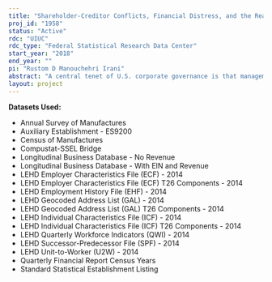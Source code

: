 ```yaml
---
title: "Shareholder-Creditor Conflicts, Financial Distress, and the Real Economy"
proj_id: "1958"
status: "Active"
rdc: "UIUC"
rdc_type: "Federal Statistical Research Data Center"
start_year: "2018"
end_year: ""
pi: "Rustom D Manouchehri Irani"
abstract: "A central tenet of U.S. corporate governance is that management should maximize shareholder value. However, as is now well-understood, shareholder maximization may impose costs on other stakeholders, including creditors and employees, that may not be internalized by shareholders. While there is recent evidence that the conflicts between shareholders and creditors—and even conflicts of interest among different classes of creditors—can have large impacts on corporate policies, there exists limited research analyzing precisely how these conflicts influence resource (mis)allocation in the economy. The purpose of this research is to conduct a micro-level analysis that documents how creditor control and borrower-lender relationships influence the investment, employment, and asset redeployment decisions, as well as employees of borrowing firms in (or in close proximity to) financial distress. The Census of Manufactures, Annual Survey of Manufactures, Longitudinal Business Database, Longitudinal Employer-Household Dynamics, Quarterly Financial Report, Auxiliary Establishment Survey, and Standard Statistical Establishment List will be used to quantify the effect of credit markets on individual firm behavior and performance, as well as worker earnings. We examine the influence of these conflicts on real activity and employees using two financial distress events that afford creditors greater control over corporate decision-making: bankruptcy and covenant violations (“technical default”). We complement these “ex post” analyses of creditor control with an “ex ante” analysis of The 1978 Bankruptcy Reform Act—a major piece of legislation that strengthened shareholders’ rights relative to creditors. "
layout: project
---
```


**Datasets Used:**

  - Annual Survey of Manufactures 
  - Auxiliary Establishment - ES9200 
  - Census of Manufactures 
  - Compustat-SSEL Bridge 
  - Longitudinal Business Database - No Revenue 
  - Longitudinal Business Database - With EIN and Revenue 
  - LEHD Employer Characteristics File (ECF) - 2014 
  - LEHD Employer Characteristics File (ECF) T26 Components - 2014 
  - LEHD Employment History File (EHF) - 2014 
  - LEHD Geocoded Address List (GAL) - 2014 
  - LEHD Geocoded Address List (GAL) T26 Components - 2014 
  - LEHD Individual Characteristics File (ICF) - 2014 
  - LEHD Individual Characteristics File (ICF) T26 Components - 2014 
  - LEHD Quarterly Workforce Indicators (QWI) - 2014 
  - LEHD Successor-Predecessor File (SPF) - 2014 
  - LEHD Unit-to-Worker (U2W) - 2014 
  - Quarterly Financial Report Census Years 
  - Standard Statistical Establishment Listing 

